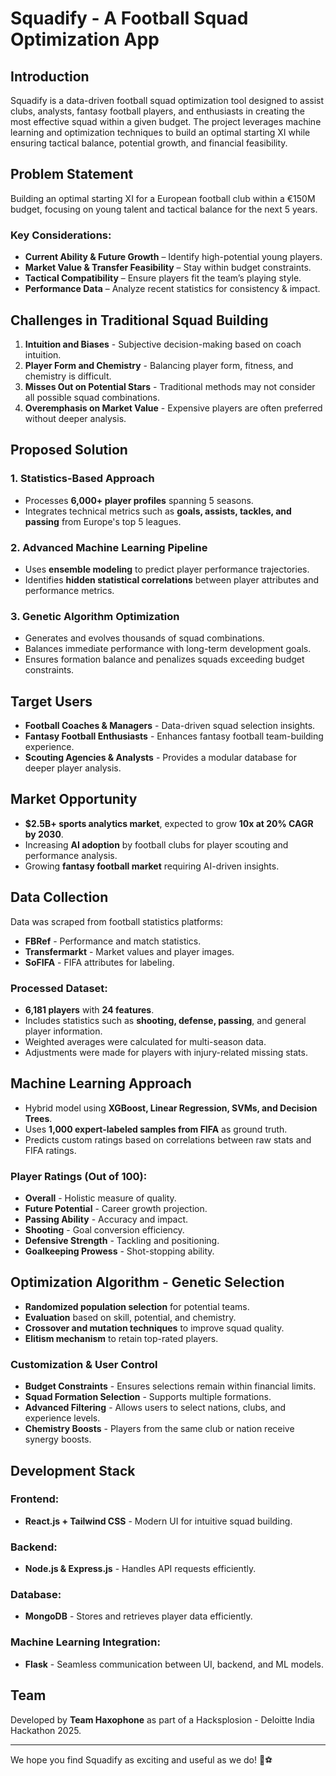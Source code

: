 # Squadify - A Football Squad Optimization App

## Introduction
Squadify is a data-driven football squad optimization tool designed to assist clubs, analysts, fantasy football players, and enthusiasts in creating the most effective squad within a given budget. The project leverages machine learning and optimization techniques to build an optimal starting XI while ensuring tactical balance, potential growth, and financial feasibility.

## Problem Statement
Building an optimal starting XI for a European football club within a €150M budget, focusing on young talent and tactical balance for the next 5 years.

### Key Considerations:
- **Current Ability & Future Growth** – Identify high-potential young players.
- **Market Value & Transfer Feasibility** – Stay within budget constraints.
- **Tactical Compatibility** – Ensure players fit the team’s playing style.
- **Performance Data** – Analyze recent statistics for consistency & impact.

## Challenges in Traditional Squad Building
1. **Intuition and Biases** - Subjective decision-making based on coach intuition.
2. **Player Form and Chemistry** - Balancing player form, fitness, and chemistry is difficult.
3. **Misses Out on Potential Stars** - Traditional methods may not consider all possible squad combinations.
4. **Overemphasis on Market Value** - Expensive players are often preferred without deeper analysis.

## Proposed Solution
### 1. **Statistics-Based Approach**
- Processes **6,000+ player profiles** spanning 5 seasons.
- Integrates technical metrics such as **goals, assists, tackles, and passing** from Europe's top 5 leagues.

### 2. **Advanced Machine Learning Pipeline**
- Uses **ensemble modeling** to predict player performance trajectories.
- Identifies **hidden statistical correlations** between player attributes and performance metrics.

### 3. **Genetic Algorithm Optimization**
- Generates and evolves thousands of squad combinations.
- Balances immediate performance with long-term development goals.
- Ensures formation balance and penalizes squads exceeding budget constraints.

## Target Users
- **Football Coaches & Managers** - Data-driven squad selection insights.
- **Fantasy Football Enthusiasts** - Enhances fantasy football team-building experience.
- **Scouting Agencies & Analysts** - Provides a modular database for deeper player analysis.

## Market Opportunity
- **$2.5B+ sports analytics market**, expected to grow **10x at 20% CAGR by 2030**.
- Increasing **AI adoption** by football clubs for player scouting and performance analysis.
- Growing **fantasy football market** requiring AI-driven insights.

## Data Collection
Data was scraped from football statistics platforms:
- **FBRef** - Performance and match statistics.
- **Transfermarkt** - Market values and player images.
- **SoFIFA** - FIFA attributes for labeling.

### Processed Dataset:
- **6,181 players** with **24 features**.
- Includes statistics such as **shooting, defense, passing**, and general player information.
- Weighted averages were calculated for multi-season data.
- Adjustments were made for players with injury-related missing stats.

## Machine Learning Approach
- Hybrid model using **XGBoost, Linear Regression, SVMs, and Decision Trees**.
- Uses **1,000 expert-labeled samples from FIFA** as ground truth.
- Predicts custom ratings based on correlations between raw stats and FIFA ratings.

### Player Ratings (Out of 100):
- **Overall** - Holistic measure of quality.
- **Future Potential** - Career growth projection.
- **Passing Ability** - Accuracy and impact.
- **Shooting** - Goal conversion efficiency.
- **Defensive Strength** - Tackling and positioning.
- **Goalkeeping Prowess** - Shot-stopping ability.

## Optimization Algorithm - Genetic Selection
- **Randomized population selection** for potential teams.
- **Evaluation** based on skill, potential, and chemistry.
- **Crossover and mutation techniques** to improve squad quality.
- **Elitism mechanism** to retain top-rated players.

### Customization & User Control
- **Budget Constraints** - Ensures selections remain within financial limits.
- **Squad Formation Selection** - Supports multiple formations.
- **Advanced Filtering** - Allows users to select nations, clubs, and experience levels.
- **Chemistry Boosts** - Players from the same club or nation receive synergy boosts.

## Development Stack
### **Frontend:**
- **React.js + Tailwind CSS** - Modern UI for intuitive squad building.

### **Backend:**
- **Node.js & Express.js** - Handles API requests efficiently.

### **Database:**
- **MongoDB** - Stores and retrieves player data efficiently.

### **Machine Learning Integration:**
- **Flask** - Seamless communication between UI, backend, and ML models.

## Team
Developed by **Team Haxophone** as part of a Hacksplosion - Deloitte India Hackathon 2025.

---
We hope you find Squadify as exciting and useful as we do! 🚀⚽


